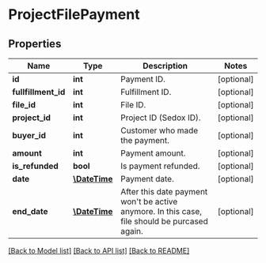 # ProjectFilePayment

## Properties
Name | Type | Description | Notes
------------ | ------------- | ------------- | -------------
**id** | **int** | Payment ID. | [optional] 
**fullfillment_id** | **int** | Fulfillment ID. | [optional] 
**file_id** | **int** | File ID. | [optional] 
**project_id** | **int** | Project ID (Sedox ID). | [optional] 
**buyer_id** | **int** | Customer who made the payment. | [optional] 
**amount** | **int** | Payment amount. | [optional] 
**is_refunded** | **bool** | Is payment refunded. | [optional] 
**date** | [**\DateTime**](\DateTime.md) | Payment date. | [optional] 
**end_date** | [**\DateTime**](\DateTime.md) | After this date payment won&#x27;t be active anymore. In this case, file should be purcased again. | [optional] 

[[Back to Model list]](../../README.md#documentation-for-models) [[Back to API list]](../../README.md#documentation-for-api-endpoints) [[Back to README]](../../README.md)

